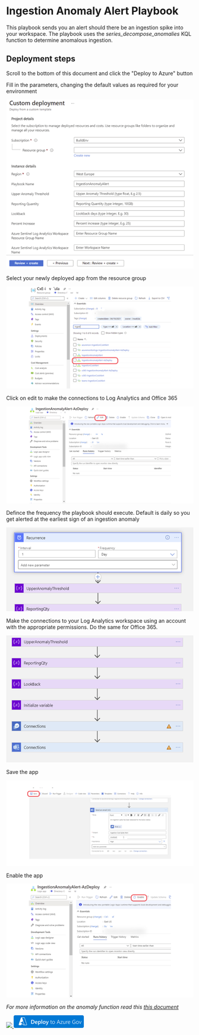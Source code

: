 # Ingestion Anomaly Alert Playbook

This playbook sends you an alert should there be an ingestion spike into your workspace. The playbook uses the <em>series_decompose_anomalies</em> KQL function to determine anomalous ingestion.

## Deployment steps

Scroll to the bottom of this document and click the "Deploy to Azure" button




Fill in the parameters, changing the default values as required for your environment

![02-parameters](../Send-IngestionAnomalyAlert/images/02-parameters.png)

Select your newly deployed app from the resource group

![03-selectapp](../Send-IngestionAnomalyAlert/images/03-selectapp.png)

Click on edit to make the connections to Log Analytics and Office 365

![04-editapp](../Send-IngestionAnomalyAlert/images/04-editapp.png)

Defince the frequency the playbook should execute. Default is daily so you get alerted at the earliest sign of an ingestion anomaly

![05-recurrence](../Send-IngestionAnomalyAlert/images/05-recurrence.png)

Make the connections to your Log Analytics workspace using an account with the appropriate permissions. Do the same for Office 365.

![06-connections](../Send-IngestionAnomalyAlert/images/06-connections.png)

Save the app

![07-saveapp](../Send-IngestionAnomalyAlert/images/07-saveapp.png)

Enable the app

![08-enableapp](../Send-IngestionAnomalyAlert/images/08-enableapp.png)


<em> For more information on the anomaly function read this [this document](https://docs.microsoft.com/azure/data-explorer/kusto/query/series-decompose-anomaliesfunction)</em>


<a href="https://portal.azure.com/#create/Microsoft.Template/uri/https%3A%2F%2Fraw.githubusercontent.com%2FAzure%2FAzure-Sentinel%2Fmaster%2FPlaybooks%2FSend-IngestionAnomalyAlert%2Fazuredeploy.json" target="_blank">
    <img src="https://aka.ms/deploytoazurebutton"/>
</a>
<a href="https://portal.azure.us/#create/Microsoft.Template/uri/https%3A%2F%2Fraw.githubusercontent.com%2FAzure%2FAzure-Sentinel%2Fmaster%2FPlaybooks%2Send-IngestionAnomalyAlert%2Fazuredeploy.json" target="_blank">
<img src="https://raw.githubusercontent.com/Azure/azure-quickstart-templates/master/1-CONTRIBUTION-GUIDE/images/deploytoazuregov.png"/>
</a>


